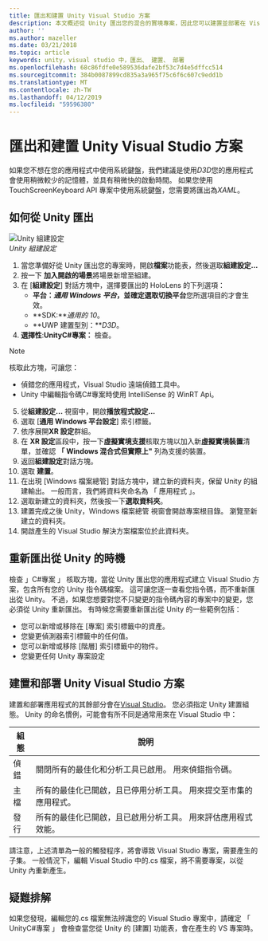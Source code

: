 ```yaml
---
title: 匯出和建置 Unity Visual Studio 方案
description: 本文概述從 Unity 匯出您的混合的實境專案，因此您可以建置並部署在 Visual Studio 中。
author: ''
ms.author: mazeller
ms.date: 03/21/2018
ms.topic: article
keywords: unity，visual studio 中，匯出、 建置、 部署
ms.openlocfilehash: 68c86fdfe0e589536dafe2bf53c7d4e5dffcc514
ms.sourcegitcommit: 384b0087899cd835a3a965f75c6f6c607c9edd1b
ms.translationtype: MT
ms.contentlocale: zh-TW
ms.lasthandoff: 04/12/2019
ms.locfileid: "59596380"
---
```

# <a name="exporting-and-building-a-unity-visual-studio-solution"></a>匯出和建置 Unity Visual Studio 方案

如果您不想在您的應用程式中使用系統鍵盤，我們建議是使用*D3D*您的應用程式會使用稍微較少的記憶體，並具有稍微快的啟動時間。 如果您使用 TouchScreenKeyboard API 專案中使用系統鍵盤，您需要將匯出為*XAML*。

## <a name="how-to-export-from-unity"></a>如何從 Unity 匯出

![Unity 組建設定](images/unitybuildsettings-300px.png)<br>
*Unity 組建設定*

1. 當您準備好從 Unity 匯出您的專案時，開啟**檔案**功能表，然後選取**組建設定...**
2. 按一下 **加入開啟的場景**將場景新增至組建。
3. 在 [**組建設定**] 對話方塊中，選擇要匯出的 HoloLens 的下列選項：
   * **平台：***通用 Windows 平台*，並確定選取**切換平台**您所選項目的才會生效。
   * **SDK:***通用的 10*。
   * **UWP 建置型別：***D3D*。
4. **選擇性**:**UnityC#專案：** 檢查。

>[!NOTE]
>核取此方塊，可讓您：
>* 偵錯您的應用程式，Visual Studio 遠端偵錯工具中。
>* Unity 中編輯指令碼C#專案時使用 IntelliSense 的 WinRT Api。

5. 從**組建設定...** 視窗中，開啟**播放程式設定...**
6. 選取 [**通用 Windows 平台設定**] 索引標籤。
7. 依序展開**XR 設定**群組。
8. 在  **XR 設定**區段中，按一下**虛擬實境支援**核取方塊以加入新**虛擬實境裝置**清單，並確認 **「 Windows 混合式但實際上"** 列為支援的裝置。
9. 返回**組建設定**對話方塊。
10. 選取 **建置**。
11. 在出現 [Windows 檔案總管] 對話方塊中，建立新的資料夾，保留 Unity 的組建輸出。 一般而言，我們將資料夾命名為 「 應用程式 」。
12. 選取新建立的資料夾，然後按一下**選取資料夾**。
13. 建置完成之後 Unity，Windows 檔案總管 視窗會開啟專案根目錄。 瀏覽至新建立的資料夾。
14. 開啟產生的 Visual Studio 解決方案檔案位於此資料夾。

## <a name="when-to-re-export-from-unity"></a>重新匯出從 Unity 的時機

檢查 」C#專案 」 核取方塊，當從 Unity 匯出您的應用程式建立 Visual Studio 方案，包含所有您的 Unity 指令碼檔案。 這可讓您逐一查看您指令碼，而不重新匯出從 Unity。 不過，如果您想要對您不只變更的指令碼內容的專案中的變更，您必須從 Unity 重新匯出。 有時候您需要重新匯出從 Unity 的一些範例包括：
* 您可以新增或移除在 [專案] 索引標籤中的資產。
* 您變更偵測器索引標籤中的任何值。
* 您可以新增或移除 [階層] 索引標籤中的物件。
* 您變更任何 Unity 專案設定

## <a name="building-and-deploying-a-unity-visual-studio-solution"></a>建置和部署 Unity Visual Studio 方案

建置和部署應用程式的其餘部分會在[Visual Studio](using-visual-studio.md)。 您必須指定 Unity 建置組態。 Unity 的命名慣例，可能會有所不同是通常用來在 Visual Studio 中：

|  組態  |  說明 | 
|----------|----------|
|  偵錯  |  關閉所有的最佳化和分析工具已啟用。 用來偵錯指令碼。 | 
|  主檔  |  所有的最佳化已開啟，且已停用分析工具。 用來提交至市集的應用程式。 | 
|  發行  |  所有的最佳化已開啟，且已啟用分析工具。 用來評估應用程式效能。 | 

請注意，上述清單為一般的觸發程序，將會導致 Visual Studio 專案，需要產生的子集。 一般情況下，編輯 Visual Studio 中的.cs 檔案，將不需要專案，以從 Unity 內重新產生。

## <a name="troubleshooting"></a>疑難排解

如果您發現，編輯您的.cs 檔案無法辨識您的 Visual Studio 專案中，請確定 「 UnityC#專案 」 會檢查當您從 Unity 的 [建置] 功能表，會在產生的 VS 專案時。
